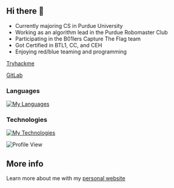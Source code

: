 ## Hi there 👋

- Currently majoring CS in Purdue University
- Working as an algorithm lead in the Purdue Robomaster Club
- Participating in the B01lers Capture The Flag team
- Got Certified in BTL1, CC, and CEH
- Enjoying red/blue teaming and programming

[Tryhackme](https://tryhackme.com/p/acezxn)

[GitLab](https://gitlab.com/acezxn)
 
### Languages
[![My Languages](https://skillicons.dev/icons?i=c,cpp,python,java,html,css,js,bash)](https://skillicons.dev)

### Technologies
[![My Technologies](https://skillicons.dev/icons?i=ros,react,electron,nodejs,django,firebase,postgresql,git,docker)](https://skillicons.dev)

![Profile View](https://komarev.com/ghpvc/?username=acezxn)

## More info
Learn more about me with my [personal website](https://acezxn.me/)



